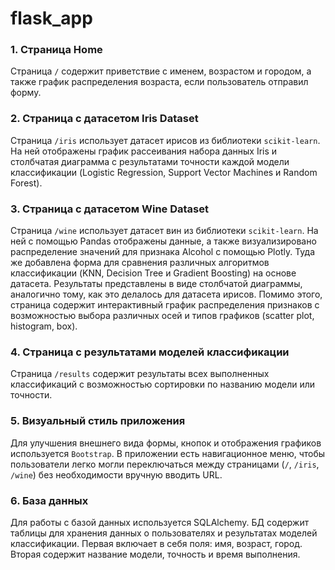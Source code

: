 # flask_app

### 1. Страница Home

Страница `/` содержит приветствие с именем, возрастом и городом, а также график распределения возраста, если пользователь отправил форму.

### 2. Страница с датасетом Iris Dataset

Страница `/iris` использует датасет ирисов из библиотеки `scikit-learn`. На ней отображены график рассеивания набора данных Iris и столбчатая диаграмма с результатами точности каждой модели классификации (Logistic Regression, Support Vector Machines и Random Forest).

### 3. Страница с датасетом Wine Dataset

Страница `/wine` использует датасет вин из библиотеки `scikit-learn`. На ней с помощью Pandas отображены данные, а также визуализировано распределение значений для признака Alcohol с помощью Plotly. Туда же добавлена форма для сравнения различных алгоритмов классификации (KNN, Decision Tree и Gradient Boosting) на основе датасета. Результаты представлены в виде столбчатой диаграммы, аналогично тому, как это делалось для датасета ирисов. Помимо этого, страница содержит интерактивный график распределения признаков с возможностью выбора различных осей и типов графиков (scatter plot, histogram, box).

### 4. Страница с результатами моделей классификации

Страница `/results` содержит результаты всех выполненных классификаций с возможностью сортировки по названию модели или точности. 

### 5. **Визуальный стиль приложения**

Для улучшения внешнего вида формы, кнопок и отображения графиков используется `Bootstrap`. В приложении есть навигационное меню, чтобы пользователи легко могли переключаться между страницами (`/`, `/iris`, `/wine`) без необходимости вручную вводить URL.

### 6. **База данных**

Для работы с базой данных используется SQLAlchemy. БД содержит таблицы для хранения данных о пользователях и результатах моделей классификации. Первая включает в себя поля: имя, возраст, город. Вторая содержит название модели, точность и время выполнения.
